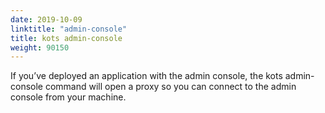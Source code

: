 ```yaml
---
date: 2019-10-09
linktitle: "admin-console"
title: kots admin-console
weight: 90150
---
```


If you’ve deployed an application with the admin console, the kots admin-console command will open a proxy so you can connect to the admin console from your machine.

